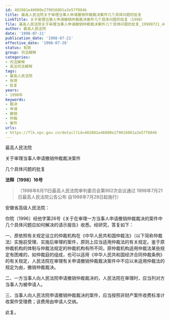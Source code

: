 ```yaml
---
id: 402881e46000e279016001a3e57f084b
title: 最高人民法院关于审理当事人申请撤销仲裁裁决案件几个具体问题的批复
LinkTitle: 关于审理当事人申请撤销仲裁裁决案件几个具体问题的批复（1998）
file: 最高人民法院关于审理当事人申请撤销仲裁裁决案件几个具体问题的批复_19980721_402881e46000e279016001a3e57f084b.docx
author: 最高人民法院
date: '1998-07-21'
publication_date: '1998-07-21'
effective_date: '1998-07-28'
status: 有效
group: 司法解释
categories:
- 司法解释
- 高法司法解释
tags:
- 最高人民法院
- 有效
- 批复
years:
- 1998年
keywords:
- 裁决
- 申请
- 撤销
- 仲裁
- 案件
urls:
- https://flk.npc.gov.cn/detail?id=402881e46000e279016001a3e57f084b
---
```


最高人民法院

关于审理当事人申请撤销仲裁裁决案件

几个具体问题的批复

**法释〔1998〕16号**

> （1998年6月11日最高人民法院审判委员会第992次会议通过 1998年7月21日最高人民法院公告公布 自1998年7月28日起施行）

安徽省高级人民法院：

你院〔1996〕经他字第26号《关于在审理一方当事人申请撤销仲裁裁决的案件中几个具体问题应如何解决的请示报告》收悉。经研究，答复如下：

一、原依照有关规定设立的仲裁机构在《中华人民共和国仲裁法》（以下简称仲裁法）实施前受理、实施后审理的案件，原则上应当适用仲裁法的有关规定。鉴于原仲裁机构的体制与仲裁法规定的仲裁机构有所不同，原仲裁机构适用仲裁法某些规定有困难的，如仲裁庭的组成，也可以适用《中华人民共和国经济合同仲裁条例》的有关规定，人民法院在审理有关申请撤销仲裁裁决案件中不应以未适用仲裁法的规定为由，撤销仲裁裁决。

二、一方当事人向人民法院申请撤销仲裁裁决的，人民法院在审理时，应当列对方当事人为被申请人。

三、当事人向人民法院申请撤销仲裁裁决的案件，应当按照非财产案件收费标准计收案件受理费；该费用由申请人交纳。

此复。

